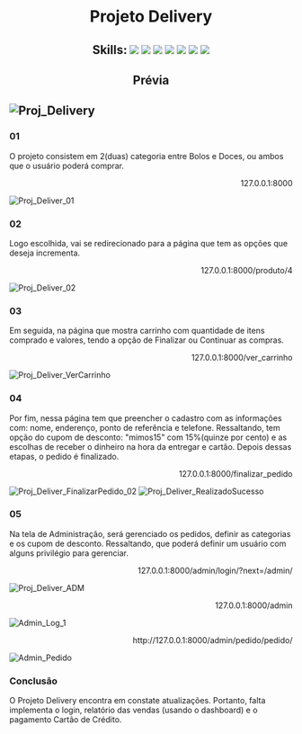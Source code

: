 <h1 align="center"> Projeto Delivery </h1>
<h2 align="center">Skills: <img src="https://img.shields.io/badge/Python-3776AB?style=for-the-badge&logo=python&logoColor=white"/>  <img src="https://img.shields.io/badge/Django-092E20?style=for-the-badge&logo=django&logoColor=gree"/>  <img src="https://img.shields.io/badge/JavaScript-323330?style=for-the-badge&logo=javascript&logoColor=F7DF1E"/>  <img src="https://img.shields.io/badge/HTML5-E34F26?style=for-the-badge&logo=html5&logoColor=white"/>  <img src="https://img.shields.io/badge/CSS3-1572B6?style=for-the-badge&logo=css3&logoColor=whitehttps://img.shields.io/badge/CSS3-1572B6?style=for-the-badge&logo=css3&logoColor=white"/>  <img src="https://img.shields.io/badge/Bootstrap-563D7C?style=for-the-badge&logo=bootstrap&logoColor=white"/>  <img src="https://img.shields.io/badge/GitHub-100000?style=for-the-badge&logo=github&logoColor=white"/></h2>

<h2 align="center"> Prévia <h2>
  
  
 ![Proj_Delivery](https://user-images.githubusercontent.com/74242717/186435318-7f6b4ce2-642a-4dfb-8612-68ecacef3ae8.gif)


<h3>01</h3>
<p>O projeto consistem em 2(duas) categoria entre Bolos e Doces, ou ambos que o usuário poderá comprar.</p>
<p align="right">127.0.0.1:8000</p>

![Proj_Deliver_01](https://user-images.githubusercontent.com/74242717/185610422-93d62d34-137b-400e-9ce1-078fabfacca6.png)


<h3>02</h3>
<p>Logo escolhida, vai se redirecionado para a página que tem as opções que deseja incrementa.</p>
<p align="right">127.0.0.1:8000/produto/4</p>

![Proj_Deliver_02](https://user-images.githubusercontent.com/74242717/185611854-be1e30ab-bcb3-4bf6-95c4-734f817b86b7.png)


<h3>03</h3>
<p>Em seguida, na página que mostra carrinho com quantidade de itens comprado e valores, tendo a opção de Finalizar ou Continuar as compras.</p>
<p align="right">127.0.0.1:8000/ver_carrinho</p>

![Proj_Deliver_VerCarrinho](https://user-images.githubusercontent.com/74242717/185612957-ffdad772-c81c-489c-ac58-95523a8f07cd.png)


<h3>04</h3>
<p>Por fim, nessa página tem que preencher o cadastro com as informações com: nome, enderenço, ponto de referência e telefone. Ressaltando, tem opção do cupom de desconto: "mimos15" com 15%(quinze por cento) e as escolhas de receber o dinheiro na hora da entregar e cartão. Depois dessas etapas, o pedido é finalizado.</p>
<p align="right">127.0.0.1:8000/finalizar_pedido</p>

![Proj_Deliver_FinalizarPedido_02](https://user-images.githubusercontent.com/74242717/185613144-cfa18dc8-ecab-4bb9-9a10-853d995ab1ca.png)
![Proj_Deliver_RealizadoSucesso](https://user-images.githubusercontent.com/74242717/185613241-9119e863-8c97-42c1-a903-cd31ecdf5d17.png)


<h3>05</h3>
<p>Na tela de Administração, será gerenciado os pedidos, definir as categorias e os cupom de desconto. Ressaltando, que poderá definir um usuário com alguns privilégio para gerenciar.</p>
<p align="right">127.0.0.1:8000/admin/login/?next=/admin/</p>

![Proj_Deliver_ADM](https://user-images.githubusercontent.com/74242717/185613472-ba54ed0a-103c-4c20-a6b6-a133b79a2463.png)

<p align="right">127.0.0.1:8000/admin</p>

![Admin_Log_1](https://user-images.githubusercontent.com/74242717/185613574-f6cb3466-e200-4673-a453-ddaedea16be0.png)

<p align="right">http://127.0.0.1:8000/admin/pedido/pedido/</p>

![Admin_Pedido](https://user-images.githubusercontent.com/74242717/185613922-4c6638bf-5c3a-4aa0-a0af-21c5cc8cc649.png)

<h3>Conclusão</h3>
<p>O Projeto Delivery encontra em constate atualizações. Portanto, falta implementa o login, relatório das vendas (usando o dashboard) e o pagamento Cartão de Crédito.</p>













